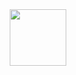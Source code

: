 <div id="header" align="center">
  <img src="https://giphy.com/embed/7sApq40JDeByB7rNGW"" width="100"/>
</div>

<!--
**Vergelsky/Vergelsky** is a ✨ _special_ ✨ repository because its `README.md` (this file) appears on your GitHub profile.

Here are some ideas to get you started:

- 🔭 I’m currently working on ...
- 🌱 I’m currently learning ...
- 👯 I’m looking to collaborate on ...
- 🤔 I’m looking for help with ...
- 💬 Ask me about ...
- 📫 How to reach me: ...
- 😄 Pronouns: ...
- ⚡ Fun fact: ...
-->
